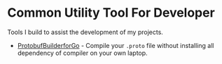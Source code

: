# Common Utility Tool For Developer

Tools I build to assist the development of my projects.

- [ProtobufBuilderforGo](./ProtobufBuilderforGo/Readme.md) - Compile your `.proto` file without installing all dependency of compiler on your own laptop.